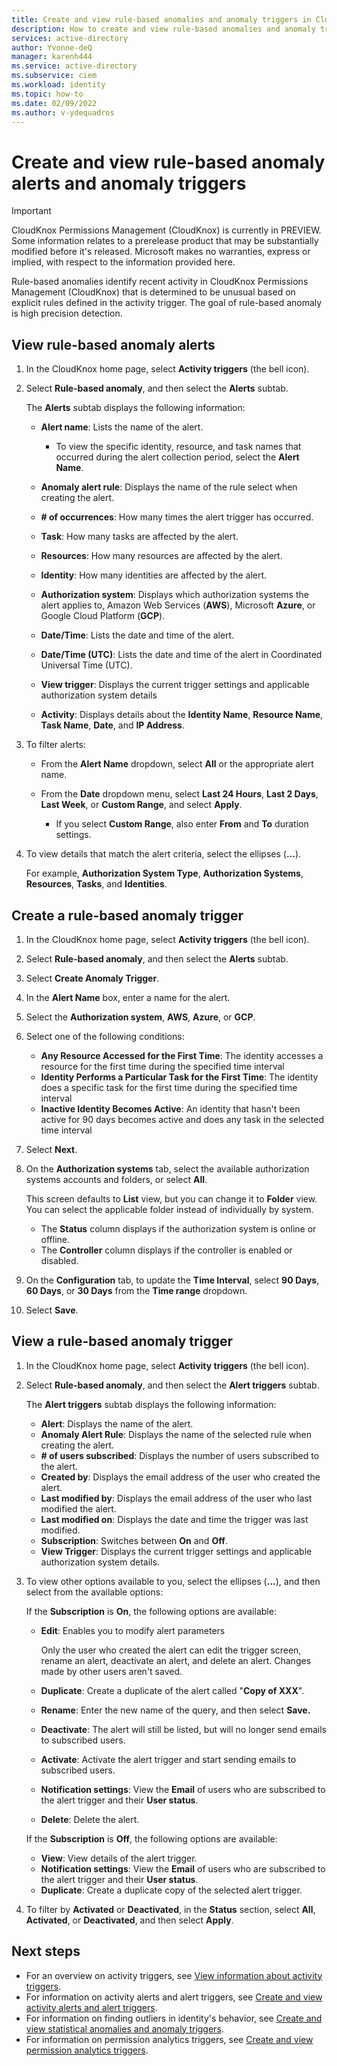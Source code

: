 ```yaml
---
title: Create and view rule-based anomalies and anomaly triggers in CloudKnox Permissions Management 
description: How to create and view rule-based anomalies and anomaly triggers in CloudKnox Permissions Management.
services: active-directory
author: Yvonne-deQ
manager: karenh444
ms.service: active-directory
ms.subservice: ciem
ms.workload: identity
ms.topic: how-to
ms.date: 02/09/2022
ms.author: v-ydequadros
---
```


# Create and view rule-based anomaly alerts and anomaly triggers 

> [!IMPORTANT]
> CloudKnox Permissions Management (CloudKnox) is currently in PREVIEW.
> Some information relates to a prerelease product that may be substantially modified before it's released. Microsoft makes no warranties, express or implied, with respect to the information provided here.

Rule-based anomalies identify recent activity in CloudKnox Permissions Management (CloudKnox) that is determined to be unusual based on explicit rules defined in the activity trigger. The goal of rule-based anomaly is high precision detection.

## View rule-based anomaly alerts

1. In the CloudKnox home page, select **Activity triggers** (the bell icon).
1. Select **Rule-based anomaly**, and then select the **Alerts** subtab.

    The **Alerts** subtab displays the following information:

      - **Alert name**: Lists the name of the alert.
    
         - To view the specific identity, resource, and task names that occurred during the alert collection period, select the **Alert Name**.

      - **Anomaly alert rule**: Displays the name of the rule select when creating the alert.
      - **# of occurrences**: How many times the alert trigger has occurred.
      - **Task**: How many tasks are affected by the alert.
      - **Resources**: How many resources are affected by the alert.
      - **Identity**: How many identities are affected by the alert.
      - **Authorization system**: Displays which authorization systems the alert applies to, Amazon Web Services (**AWS**), Microsoft **Azure**, or Google Cloud Platform (**GCP**). 
      - **Date/Time**: Lists the date and time of the alert.
      - **Date/Time (UTC)**: Lists the date and time of the alert in Coordinated Universal Time (UTC).
      - **View trigger**: Displays the current trigger settings and applicable authorization system details
      - **Activity**: Displays details about the **Identity Name**, **Resource Name**, **Task Name**, **Date**, and **IP Address**.

1. To filter alerts:

    - From the **Alert Name** dropdown, select **All** or the appropriate alert name.  
    - From the **Date** dropdown menu, select **Last 24 Hours**, **Last 2 Days**, **Last Week**, or **Custom Range**, and select **Apply**.

        - If you select **Custom Range**, also enter **From** and **To** duration settings.
1. To view details that match the alert criteria, select the ellipses (**...**). 

    For example, **Authorization System Type**, **Authorization Systems**, **Resources**, **Tasks**, and **Identities**.

## Create a rule-based anomaly trigger

1. In the CloudKnox home page, select **Activity triggers** (the bell icon).
1. Select **Rule-based anomaly**, and then select the **Alerts** subtab.
1. Select **Create Anomaly Trigger**.

1. In the **Alert Name** box, enter a name for the alert.
1. Select the **Authorization system**, **AWS**, **Azure**, or **GCP**.
1. Select one of the following conditions:
      - **Any Resource Accessed for the First Time**: The identity accesses a resource for the first time during the specified time interval
      - **Identity Performs a Particular Task for the First Time**: The identity does a specific task for the first time during the specified time interval 
      - **Inactive Identity Becomes Active**: An identity that hasn't been active for 90 days becomes active and does any task in the selected time interval
1. Select **Next**.
1. On the **Authorization systems** tab, select the available authorization systems accounts and folders, or select **All**. 

    This screen defaults to **List** view, but you can change it to **Folder** view. You can select the applicable folder instead of individually by system. 

      - The **Status** column displays if the authorization system is online or offline. 
      - The **Controller** column displays if the controller is enabled or disabled.

1. On the **Configuration** tab, to update the **Time Interval**, select **90 Days**, **60 Days**, or **30 Days** from the **Time range** dropdown.
1. Select **Save**.

## View a rule-based anomaly trigger

1. In the CloudKnox home page, select **Activity triggers** (the bell icon).
1. Select **Rule-based anomaly**, and then select the **Alert triggers** subtab.
 
    The **Alert triggers** subtab displays the following information:

      - **Alert**: Displays the name of the alert.
      - **Anomaly Alert Rule**: Displays the name of the selected rule when creating the alert.
      - **# of users subscribed**: Displays the number of users subscribed to the alert.
      - **Created by**: Displays the email address of the user who created the alert.
      - **Last modified by**: Displays the email address of the user who last modified the alert.
      - **Last modified on**: Displays the date and time the trigger was last modified.
      - **Subscription**: Switches between **On** and **Off**.
      - **View Trigger**: Displays the current trigger settings and applicable authorization system details.

1. To view other options available to you, select the ellipses (**...**), and then select from the available options:

    If the **Subscription** is **On**, the following options are available:

    - **Edit**: Enables you to modify alert parameters 

       Only the user who created the alert can edit the trigger screen, rename an alert, deactivate an alert, and delete an alert. Changes made by other users aren't saved.

    - **Duplicate**: Create a duplicate of the alert called "**Copy of XXX**".
    - **Rename**: Enter the new name of the query, and then select **Save.**
    - **Deactivate**: The alert will still be listed, but will no longer send emails to subscribed users.
    - **Activate**: Activate the alert trigger and start sending emails to subscribed users.
    - **Notification settings**: View the **Email** of users who are subscribed to the alert trigger and their **User status**. 
    - **Delete**: Delete the alert.

    If the **Subscription** is **Off**, the following options are available:
    - **View**: View  details of the alert trigger.
    - **Notification settings**: View the **Email** of users who are subscribed to the alert trigger and their **User status**. 
    - **Duplicate**: Create a duplicate copy of the selected alert trigger.

1. To filter by **Activated** or **Deactivated**, in the **Status** section, select **All**, **Activated**, or **Deactivated**, and then select **Apply**.



## Next steps

- For an overview on activity triggers, see [View information about activity triggers](cloudknox-ui-triggers.md).
- For information on activity alerts and alert triggers, see [Create and view activity alerts and alert triggers](cloudknox-howto-create-alert-trigger.md). 
- For information on finding outliers in identity's behavior, see [Create and view statistical anomalies and anomaly triggers](cloudknox-product-statistical-anomalies.md).
- For information on permission analytics triggers, see [Create and view permission analytics triggers](cloudknox-product-permission-analytics.md).